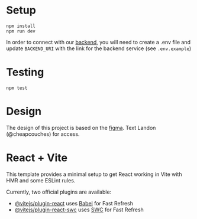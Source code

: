 # Setup
```
npm install
npm run dev
```

In order to connect with our [backend](https://github.com/akhan58/mediator-portal), you will need to create a .env file and update `BACKEND_URI` with the link for the backend service (see `.env.example`)

# Testing
```
npm test
```

# Design
The design of this project is based on the [figma](https://www.figma.com/design/k3WV6n6WadgTqRXme2QDWB/Wireframes?node-id=0-1&p=f&t=RFggK8M5Q5wxjLEd-0). Text Landon (@cheapcouches) for access.

# React + Vite

This template provides a minimal setup to get React working in Vite with HMR and some ESLint rules.

Currently, two official plugins are available:

- [@vitejs/plugin-react](https://github.com/vitejs/vite-plugin-react/blob/main/packages/plugin-react/README.md) uses [Babel](https://babeljs.io/) for Fast Refresh
- [@vitejs/plugin-react-swc](https://github.com/vitejs/vite-plugin-react-swc) uses [SWC](https://swc.rs/) for Fast Refresh
